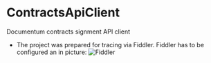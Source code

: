 # ContractsApiClient
Documentum contracts signment API client
* The project was prepared for tracing via Fiddler.
Fiddler has to be configured an in picture:
![Fiddler]()
